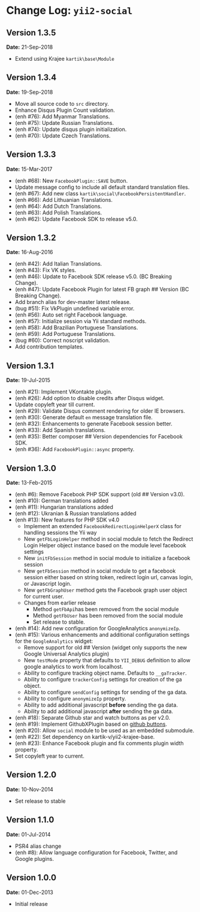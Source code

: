 Change Log: `yii2-social`
=========================

## Version 1.3.5

**Date:** 21-Sep-2018

- Extend using Krajee `kartik\base\Module` 

## Version 1.3.4

**Date:** 19-Sep-2018

- Move all source code to `src` directory.
- Enhance Disqus Plugin Count validation.
- (enh #76): Add Myanmar Translations.
- (enh #75): Update Russian Translations.
- (enh #74): Update disqus plugin initialization.
- (enh #70): Update Czech Translations.

## Version 1.3.3

**Date:** 15-Mar-2017

- (enh #68): New `FacebookPlugin::SAVE` button.
- Update message config to include all default standard translation files.
- (enh #67): Add new class `kartik\social\FacebookPersistentHandler`.
- (enh #66): Add Lithuanian Translations.
- (enh #64): Add Dutch Translations.
- (enh #63): Add Polish Translations.
- (enh #62): Update Facebook SDK to release v5.0.

## Version 1.3.2

**Date:** 16-Aug-2016

- (enh #42): Add Italian Translations.
- (enh #43): Fix VK styles.
- (enh #46): Update to Facebook SDK release v5.0. (BC Breaking Change).
- (enh #47): Update Facebook Plugin for latest FB graph ## Version (BC Breaking Change).
- Add branch alias for dev-master latest release.
- (bug #51): Fix VkPlugin undefined variable error.
- (enh #56): Auto set right Facebook language.
- (enh #57): Initialize session via Yii standard methods.
- (enh #58): Add Brazilian Portuguese Translations.
- (enh #59): Add Portuguese Translations.
- (bug #60): Correct noscript validation.
- Add contribution templates.

## Version 1.3.1

**Date:** 19-Jul-2015

- (enh #21): Implement VKontakte plugin.
- (enh #26): Add option to disable credits after Disqus widget.
- Update copyleft year till current.
- (enh #29): Validate Disqus comment rendering for older IE browsers.
- (enh #30): Generate default `en` message translation file.
- (enh #32): Enhancements to generate Facebook session better.
- (enh #33): Add Spanish translations.
- (enh #35): Better composer ## Version dependencies for Facebook SDK.
- (enh #36): Add `FacebookPlugin::async` property.

## Version 1.3.0

**Date:** 13-Feb-2015

- (enh #6): Remove Facebook PHP SDK support (old ## Version v3.0). 
- (enh #10): German translations added
- (enh #11): Hungarian translations added
- (enh #12): Ukranian & Russian translations added
- (enh #13): New features for PHP SDK v4.0
    - Implement an extended `FacebookRedirectLoginHelperX` class for handling sessions the Yii way
    - New `getFbLoginHelper` method in social module to fetch the Redirect Login Helper object instance based on the module level facebook settings
    - New `initFbSession` method in social module to initialize a facebook session
    - New `getFbSession` method in social module to get a facebook session either based on string token, redirect login url, canvas login, or Javascript login.
    - New `getFbGraphUser` method gets the Facebook graph user object for current user.
    - Changes from earlier release
        - Method `getFbApi`has been removed from the social module
        - Method `getFbUser` has been removed from the social module
        - Set release to stable.
- (enh #14): Add new configuration for GoogleAnalytics `anonymizeIp`.
- (enh #15): Various enhancements and additional configuration settings for the `GoogleAnalytics` widget:
    - Remove support for old ## Version (widget only supports the new Google Universal Analytics plugin)
    - New `testMode` property that defaults to `YII_DEBUG` definition to allow google analytics to work from localhost.
    - Ability to configure tracking object name. Defaults to `__gaTracker`.
    - Ability to configure `trackerConfig` settings for creation of the ga object.
    - Ability to configure `sendConfig` settings for sending of the ga data.
    - Ability to configure `anonymizeIp` property.
    - Ability to add additional javascript **before** sending the ga data. 
    - Ability to add additional javascript **after** sending the ga data.
- (enh #18): Separate Github star and watch buttons as per v2.0.
- (enh #19): Implement GithubXPlugin based on [github buttons](https://github.com/ntkme/github-buttons).
- (enh #20): Allow `social` module to be used as an embedded submodule.
- (enh #22): Set dependency on kartik-v/yii2-krajee-base.
- (enh #23): Enhance Facebook plugin and fix comments plugin width property.
- Set copyleft year to current.

## Version 1.2.0

**Date:** 10-Nov-2014

- Set release to stable

## Version 1.1.0

**Date:** 01-Jul-2014

- PSR4 alias change
- (enh #8): Allow language configuration for Facebook, Twitter, and Google plugins.

## Version 1.0.0

**Date:** 01-Dec-2013

- Initial release
